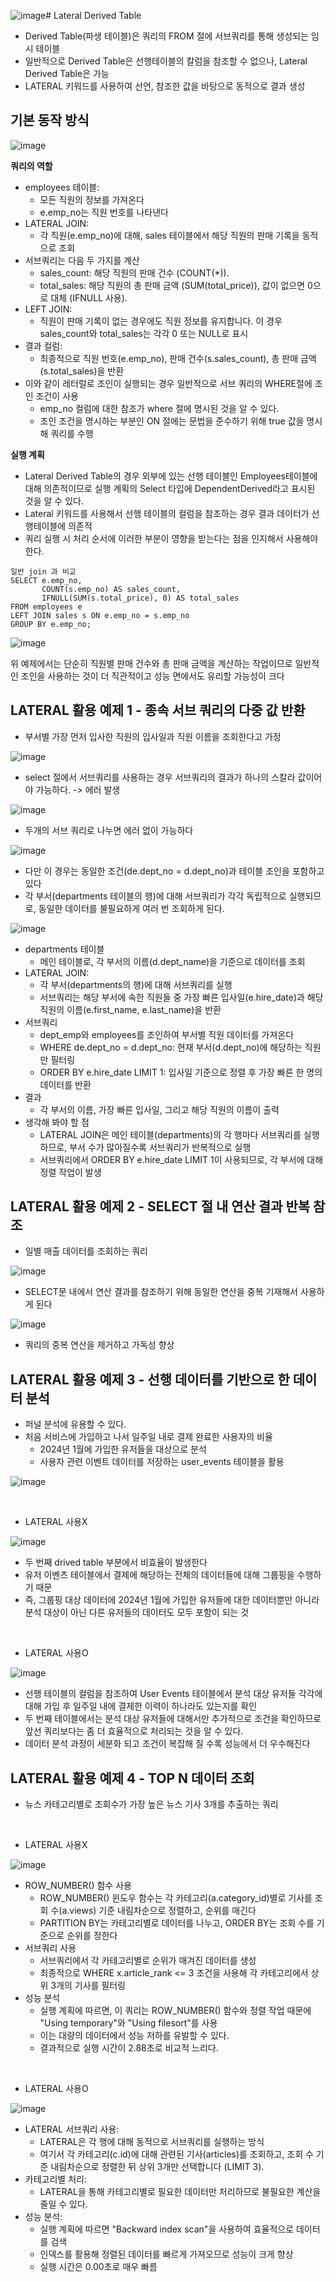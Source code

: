 ![image](https://github.com/user-attachments/assets/9ed831e2-4f9d-4239-a011-0052eea85413)# Lateral Derived Table

- Derived Table(파생 테이블)은 쿼리의 FROM 절에 서브쿼리를 통해 생성되는 임시 테이블
- 일반적으로 Derived Table은 선행테이블의 칼럼을 참조할 수 없으나, Lateral Derived Table은 가능
- LATERAL 키워드를 사용하여 선언, 참조한 값을 바탕으로 동적으로 결과 생성

## 기본 동작 방식

![image](https://github.com/user-attachments/assets/16d95b5f-e35a-4e9e-b84b-fe754a6d91f8)

**쿼리의 역할**
- employees 테이블:
  - 모든 직원의 정보를 가져온다
  - e.emp_no는 직원 번호를 나타낸다
- LATERAL JOIN:
  - 각 직원(e.emp_no)에 대해, sales 테이블에서 해당 직원의 판매 기록을 동적으로 조회
- 서브쿼리는 다음 두 가지를 계산
  - sales_count: 해당 직원의 판매 건수 (COUNT(*)).
  - total_sales: 해당 직원의 총 판매 금액 (SUM(total_price)), 값이 없으면 0으로 대체 (IFNULL 사용).
- LEFT JOIN:
  - 직원이 판매 기록이 없는 경우에도 직원 정보를 유지합니다. 이 경우 sales_count와 total_sales는 각각 0 또는 NULL로 표시
- 결과 컬럼:
  - 최종적으로 직원 번호(e.emp_no), 판매 건수(s.sales_count), 총 판매 금액(s.total_sales)을 반환
- 이와 같이 레터럴로 조인이 실행되는 경우 일반적으로 서브 쿼리의 WHERE절에 조인 조건이 사용
  - emp_no 컬럼에 대한 참조가 where 절에 명시된 것을 알 수 있다.
  - 조인 조건을 명시하는 부분인 ON 절에는 문법을 준수하기 위해 true 값을 명시해 쿼리를 수행

**실행 계획**
- Lateral Derived Table의 경우 외부에 있는 선행 테이블인 Employees테이블에 대해 의존적이므로 실행 계획의 Select 타입에 DependentDerived라고 표시된 것을 알 수 있다.
-  Lateral 키워드를 사용해서 선행 테이블의 컬럼을 참조하는 경우 결과 데이터가 선행테이블에 의존적
-  쿼리 실행 시 처리 순서에 이러한 부분이 영향을 받는다는 점을 인지해서 사용해야 한다.

```
일반 join 과 비교
SELECT e.emp_no,
       COUNT(s.emp_no) AS sales_count,
       IFNULL(SUM(s.total_price), 0) AS total_sales
FROM employees e
LEFT JOIN sales s ON e.emp_no = s.emp_no
GROUP BY e.emp_no;
```

![image](https://github.com/user-attachments/assets/7f60dca2-af87-46ad-80fe-76b1b566b661)

위 예제에서는 단순히 직원별 판매 건수와 총 판매 금액을 계산하는 작업이므로 일반적인 조인을 사용하는 것이 더 직관적이고 성능 면에서도 유리할 가능성이 크다

## LATERAL 활용 예제 1 - 종속 서브 쿼리의 다중 값 반환
- 부서별 가장 먼저 입사한 직원의 입사일과 직원 이름을 조회한다고 가정

![image](https://github.com/user-attachments/assets/5f7a2efb-b2f6-45ed-b5c3-65584166d1a1)

- select 절에서 서브쿼리를 사용하는 경우 서브쿼리의 결과가 하나의 스칼라 값이어야 가능하다. -> 에러 발생

![image](https://github.com/user-attachments/assets/a7eebdd0-9619-4ffa-b104-fcca6c56685c)

- 두개의 서브 쿼리로 나누면 에러 없이 가능하다

![image](https://github.com/user-attachments/assets/5d811086-4629-4858-9fd7-2a3fa2a841f1)

- 다만 이 경우는 동일한 조건(de.dept_no = d.dept_no)과 테이블 조인을 포함하고 있다
- 각 부서(departments 테이블의 행)에 대해 서브쿼리가 각각 독립적으로 실행되므로, 동일한 데이터를 불필요하게 여러 번 조회하게 된다.

![image](https://github.com/user-attachments/assets/0fa8c006-a473-49e6-bfe2-f19b3557e8b5)

- departments 테이블
  - 메인 테이블로, 각 부서의 이름(d.dept_name)을 기준으로 데이터를 조회
- LATERAL JOIN:
  - 각 부서(departments의 행)에 대해 서브쿼리를 실행
  - 서브쿼리는 해당 부서에 속한 직원들 중 가장 빠른 입사일(e.hire_date)과 해당 직원의 이름(e.first_name, e.last_name)을 반환
- 서브쿼리
  - dept_emp와 employees를 조인하여 부서별 직원 데이터를 가져온다
  - WHERE de.dept_no = d.dept_no: 현재 부서(d.dept_no)에 해당하는 직원만 필터링
  - ORDER BY e.hire_date LIMIT 1: 입사일 기준으로 정렬 후 가장 빠른 한 명의 데이터를 반환
- 결과
  - 각 부서의 이름, 가장 빠른 입사일, 그리고 해당 직원의 이름이 출력
- 생각해 봐야 할 점
  - LATERAL JOIN은 메인 테이블(departments)의 각 행마다 서브쿼리를 실행하므로, 부서 수가 많아질수록 서브쿼리가 반복적으로 실행
  - 서브쿼리에서 ORDER BY e.hire_date LIMIT 1이 사용되므로, 각 부서에 대해 정렬 작업이 발생

## LATERAL 활용 예제 2 - SELECT 절 내 연산 결과 반복 참조

 - 일별 매출 데이터를 조회하는 쿼리

![image](https://github.com/user-attachments/assets/c2570b8a-e9a2-4d2e-99b4-ead50ebf92ed)

- SELECT문 내에서 연산 결과를 참조하기 위해 동일한 연산을 중복 기재해서 사용하게 된다

![image](https://github.com/user-attachments/assets/656dc625-4fc3-4f43-8c55-89e2aad0f83b)

- 쿼리의 중복 연산을 제거하고 가독성 향상

## LATERAL 활용 예제 3 - 선행 데이터를 기반으로 한 데이터 분석

- 퍼널 분석에 유용할 수 있다.
- 처음 서비스에 가입하고 나서 일주일 내로 결제 완료한 사용자의 비율
  - 2024년 1월에 가입한 유저들을 대상으로 분석
  - 사용자 관련 이벤트 데이터를 저장하는 user_events 테이블을 활용

![image](https://github.com/user-attachments/assets/97ff87e0-f8b7-413d-b632-01ce8e33ec1b)

<br>

- LATERAL 사용X

![image](https://github.com/user-attachments/assets/b6175621-24e6-4114-93f1-4518898fe313)

- 두 번째 drived table 부분에서 비효율이 발생한다
- 유저 이벤츠 테이블에서 결제에 해당하는 전체의 데이터들에 대해 그룹핑을 수행하기 때문
- 즉, 그룹핑 대상 데이터에 2024년 1월에 가입한 유저들에 대한 데이터뿐만 아니라 분석 대상이 아닌 다른 유저들의 데이터도 모두 포함이 되는 것

<br>

- LATERAL 사용O
  
![image](https://github.com/user-attachments/assets/e20c14b8-c7df-4080-b334-e152be1051d7)

- 선행 테이블의 컬럼을 참조하여 User Events 테이블에서 분석 대상 유저들 각각에 대해 가입 후 일주일 내에 결제한 이력이 하나라도 있는지를 확인
- 두 번째 테이블에서는 분석 대상 유저들에 대해서만 추가적으로 조건을 확인하므로 앞선 쿼리보다는 좀 더 효율적으로 처리되는 것을 알 수 있다.
- 데이터 분석 과정이 세분화 되고 조건이 복잡해 질 수록 성능에서 더 우수해진다

## LATERAL 활용 예제 4 - TOP N 데이터 조회

- 뉴스 카테고리별로 조회수가 가장 높은 뉴스 기사 3개를 추출하는 쿼리

<br>

- LATERAL 사용X

![image](https://github.com/user-attachments/assets/1ba20633-703e-428f-9ef8-c6d1ef10e1ad)

- ROW_NUMBER() 함수 사용
  - ROW_NUMBER() 윈도우 함수는 각 카테고리(a.category_id)별로 기사를 조회 수(a.views) 기준 내림차순으로 정렬하고, 순위를 매긴다
  - PARTITION BY는 카테고리별로 데이터를 나누고, ORDER BY는 조회 수를 기준으로 순위를 정한다
- 서브쿼리 사용
  - 서브쿼리에서 각 카테고리별로 순위가 매겨진 데이터를 생성
  - 최종적으로 WHERE x.article_rank <= 3 조건을 사용해 각 카테고리에서 상위 3개의 기사를 필터링
- 성능 분석
  - 실행 계획에 따르면, 이 쿼리는 ROW_NUMBER() 함수와 정렬 작업 때문에 "Using temporary"와 "Using filesort"를 사용
  - 이는 대량의 데이터에서 성능 저하를 유발할 수 있다.
  - 결과적으로 실행 시간이 2.88초로 비교적 느리다.

<br>

- LATERAL 사용O
  
![image](https://github.com/user-attachments/assets/f2e76cc3-1f02-4802-9f1d-87e898ba8226)

- LATERAL 서브쿼리 사용:
  - LATERAL은 각 행에 대해 동적으로 서브쿼리를 실행하는 방식
  - 여기서 각 카테고리(c.id)에 대해 관련된 기사(articles)를 조회하고, 조회 수 기준 내림차순으로 정렬한 뒤 상위 3개만 선택합니다 (LIMIT 3).
- 카테고리별 처리:
  - LATERAL을 통해 카테고리별로 필요한 데이터만 처리하므로 불필요한 계산을 줄일 수 있다.
- 성능 분석:
  - 실행 계획에 따르면 "Backward index scan"을 사용하여 효율적으로 데이터를 검색
  - 인덱스를 활용해 정렬된 데이터를 빠르게 가져오므로 성능이 크게 향상
  - 실행 시간은 0.00초로 매우 빠름
